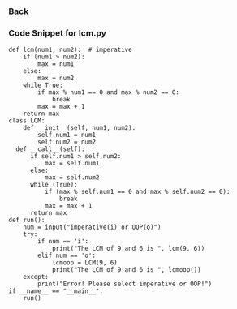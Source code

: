 ### <td><a href="https://alexd017.github.io/Tri3-IndivRepo/">Back</a></td>

### Code Snippet for lcm.py

    def lcm(num1, num2):  # imperative
        if (num1 > num2):
            max = num1
        else:
            max = num2
        while True:
            if max % num1 == 0 and max % num2 == 0:
                break
            max = max + 1
        return max
    class LCM:
        def __init__(self, num1, num2):
            self.num1 = num1
            self.num2 = num2
      def __call__(self):
          if self.num1 > self.num2:
              max = self.num1
          else:
              max = self.num2
          while (True):
              if (max % self.num1 == 0 and max % self.num2 == 0):
                  break
              max = max + 1
          return max
    def run():
        num = input("imperative(i) or OOP(o)")
        try:
            if num == 'i':
                print("The LCM of 9 and 6 is ", lcm(9, 6))
            elif num == 'o':
                lcmoop = LCM(9, 6)
                print("The LCM of 9 and 6 is ", lcmoop())
        except:
            print("Error! Please select imperative or OOP!")
    if __name__ == "__main__":
        run()

